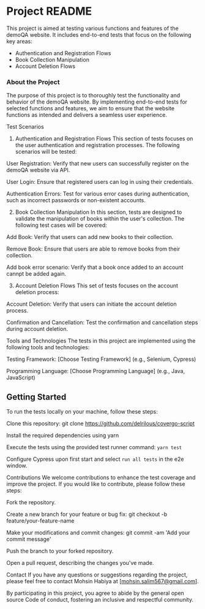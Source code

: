 # Project README

This project is aimed at testing various functions and features of the demoQA website. It includes end-to-end tests that focus on the following key areas:

- Authentication and Registration Flows
- Book Collection Manipulation
- Account Deletion Flows

### About the Project

The purpose of this project is to thoroughly test the functionality and behavior of the demoQA website. By implementing end-to-end tests for selected functions and features, we aim to ensure that the website functions as intended and delivers a seamless user experience.

Test Scenarios

1. Authentication and Registration Flows
   This section of tests focuses on the user authentication and registration processes. The following scenarios will be tested:

User Registration: Verify that new users can successfully register on the demoQA website via API.

User Login: Ensure that registered users can log in using their credentials.

Authentication Errors: Test for various error cases during authentication, such as incorrect passwords or non-existent accounts.

2. Book Collection Manipulation
   In this section, tests are designed to validate the manipulation of books within the user's collection. The following test cases will be covered:

Add Book: Verify that users can add new books to their collection.

Remove Book: Ensure that users are able to remove books from their collection.

Add book error scenario: Verify that a book once added to an account cannpt be added again.

3. Account Deletion Flows
   This set of tests focuses on the account deletion process:

Account Deletion: Verify that users can initiate the account deletion process.

Confirmation and Cancellation: Test the confirmation and cancellation steps during account deletion.

Tools and Technologies
The tests in this project are implemented using the following tools and technologies:

Testing Framework: [Choose Testing Framework] (e.g., Selenium, Cypress)

Programming Language: [Choose Programming Language] (e.g., Java, JavaScript)

## Getting Started

To run the tests locally on your machine, follow these steps:

Clone this repository: git clone https://github.com/delrilous/covergo-script

Install the required dependencies using yarn

Execute the tests using the provided test runner command: `yarn test`

Configure Cypress upon first start and select `run all tests` in the e2e window.

Contributions
We welcome contributions to enhance the test coverage and improve the project. If you would like to contribute, please follow these steps:

Fork the repository.

Create a new branch for your feature or bug fix: git checkout -b feature/your-feature-name

Make your modifications and commit changes: git commit -am 'Add your commit message'

Push the branch to your forked repository.

Open a pull request, describing the changes you've made.

Contact
If you have any questions or suggestions regarding the project, please feel free to contact Mohsin Habiya at [mohsin.salim567@gmail.com].

By participating in this project, you agree to abide by the general open source Code of conduct, fostering an inclusive and respectful community.

